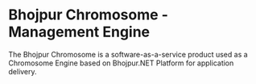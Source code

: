 # Bhojpur Chromosome - Management Engine
The Bhojpur Chromosome is a software-as-a-service product used as a Chromosome Engine based on Bhojpur.NET Platform for application delivery.
